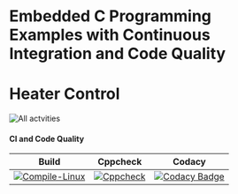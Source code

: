 # Embedded C Programming Examples with Continuous Integration and Code Quality

# Heater Control

![All actvities](https://user-images.githubusercontent.com/80352730/116659904-e74ebc80-a9af-11eb-8b8f-e074535144bc.JPG)

#### CI and Code Quality

|Build|Cppcheck|Codacy|
|:--:|:--:|:--:|
|[![Compile-Linux](https://github.com/kamarthivignesh000/Embedded_Project/actions/workflows/compile.yml/badge.svg)](https://github.com/kamarthivignesh000/Embedded_Project/actions/workflows/compile.yml)|[![Cppcheck](https://github.com/kamarthivignesh000/Embedded_Project/actions/workflows/CodeQuality.yml/badge.svg)](https://github.com/kamarthivignesh000/Embedded_Project/actions/workflows/CodeQuality.yml)|[![Codacy Badge](https://app.codacy.com/project/badge/Grade/c55076b9312a47b199c7d3670fa958d1)](https://www.codacy.com/gh/kamarthivignesh000/Embedded_Project/dashboard?utm_source=github.com&amp;utm_medium=referral&amp;utm_content=kamarthivignesh000/Embedded_Project&amp;utm_campaign=Badge_Grade)|
